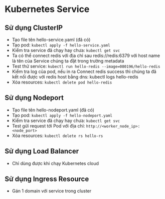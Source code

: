 # Kubernetes Service

## Sử dụng ClusterIP
+ Tạo file tên hello-service.yaml (đã có)
+ Tạo pod: ```kubectl apply -f hello-service.yaml```
+ Kiểm tra service đã chạy hay chưa: ```kubectl get svc```
+ Ta có thể connect redis với địa chỉ sau redis://redis:6379 với host name là tên của Service chúng ta đặt trong trường metadata
+ Test thử service: ```kubectl run hello-redis --image=080196/hello-redis```
+ Kiểm tra log của pod, nếu in ra Connect redis success thì chúng ta đã kết nối được với redis host bằng dns: kubectl logs hello-redis
+ Xóa resources: ```kubectl delete pod hello-redis```

## Sử dụng Nodeport
+ Tạo file tên hello-nodeport.yaml (đã có)
+ Tạo pod: ```kubectl apply -f hello-nodeport.yaml```
+ Kiểm tra service đã chạy hay chưa: ```kubectl get svc```
+ Test gửi request tới Pod với địa chỉ: ```http://<worker_node_ip>:<node_port>```
+ Xóa resources: ```kubectl delete rs hello-rs```

## Sử dụng Load Balancer
+ Chỉ dùng được khi chạy Kubernetes cloud

## Sử dụng Ingress Resource
+ Gán 1 domain với service trong cluster
